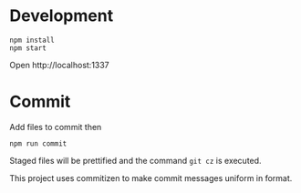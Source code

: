 # Development

```
npm install
npm start
```

Open http://localhost:1337

# Commit

Add files to commit then

```
npm run commit
```

Staged files will be prettified and the command `git cz` is executed.

This project uses commitizen to make commit messages uniform in format.
